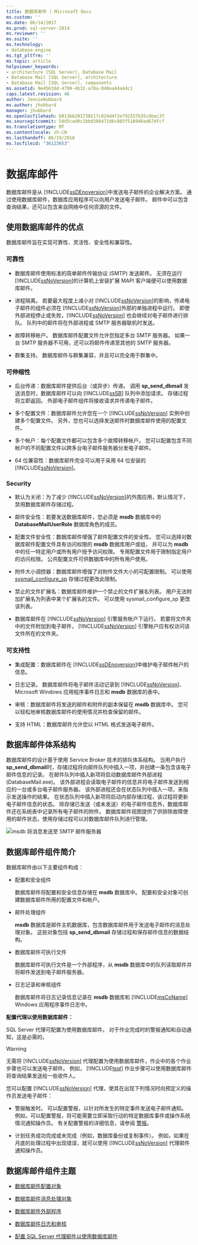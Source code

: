 ```yaml
---
title: 数据库邮件 | Microsoft Docs
ms.custom: ''
ms.date: 06/14/2017
ms.prod: sql-server-2014
ms.reviewer: ''
ms.suite: ''
ms.technology:
- database-engine
ms.tgt_pltfrm: ''
ms.topic: article
helpviewer_keywords:
- architecture [SQL Server], Database Mail
- Database Mail [SQL Server], architecture
- Database Mail [SQL Server], components
ms.assetid: 9e4563dd-4799-4b32-a78a-048ea44a44c1
caps.latest.revision: 46
author: JennieHubbard
ms.author: jhubbard
manager: jhubbard
ms.openlocfilehash: b013bb201730117c824d4f2e792557b35c8bec3f
ms.sourcegitcommit: 5dd5cad0c1bbd308471d6c885f516948ad67dfcf
ms.translationtype: MT
ms.contentlocale: zh-CN
ms.lasthandoff: 06/19/2018
ms.locfileid: "36123653"
---
```

# <a name="database-mail"></a>数据库邮件
  数据库邮件是从 [!INCLUDE[ssDEnoversion](../../../includes/ssdenoversion-md.md)]中发送电子邮件的企业解决方案。 通过使用数据库邮件，数据库应用程序可以向用户发送电子邮件。 邮件中可以包含查询结果，还可以包含来自网络中任何资源的文件。  
  
 
  
##  <a name="Benefits"></a> 使用数据库邮件的优点  
 数据库邮件旨在实现可靠性、灵活性、安全性和兼容性。  
  
### <a name="reliability"></a>可靠性  
  
-   数据库邮件使用标准的简单邮件传输协议 (SMTP) 发送邮件。 无须在运行 [!INCLUDE[ssNoVersion](../../includes/ssnoversion-md.md)]的计算机上安装扩展 MAPI 客户端便可以使用数据库邮件。  
  
-   进程隔离。 若要最大程度上减小对 [!INCLUDE[ssNoVersion](../../includes/ssnoversion-md.md)]的影响，传递电子邮件的组件必须在 [!INCLUDE[ssNoVersion](../../includes/ssnoversion-md.md)]外部的单独进程中运行。 即使外部进程停止或失败，[!INCLUDE[ssNoVersion](../../includes/ssnoversion-md.md)] 也会继续对电子邮件进行排队。 队列中的邮件将在外部进程或 SMTP 服务器联机时发送。  
  
-   故障转移帐户。 数据库邮件配置文件允许您指定多台 SMTP 服务器。 如果一台 SMTP 服务器不可用，还可以将邮件传递至其他的 SMTP 服务器。  
  
-   群集支持。 数据库邮件与群集兼容，并且可以完全用于群集中。  
  
### <a name="scalability"></a>可伸缩性  
  
-   后台传递：数据库邮件提供后台（或异步）传递。 调用 **sp_send_dbmail** 发送消息时，数据库邮件可以向 [!INCLUDE[ssSB](../../includes/sssb-md.md)] 队列中添加请求。 存储过程将立即返回。 外部电子邮件组件将接收请求并传递电子邮件。  
  
-   多个配置文件：数据库邮件允许您在一个 [!INCLUDE[ssNoVersion](../../includes/ssnoversion-md.md)] 实例中创建多个配置文件。 另外，您也可以选择发送邮件时数据库邮件使用的配置文件。  
  
-   多个帐户：每个配置文件都可以包含多个故障转移帐户。 您可以配置包含不同帐户的不同配置文件以跨多台电子邮件服务器分发电子邮件。  
  
-   64 位兼容性：数据库邮件完全可以用于采用 64 位安装的 [!INCLUDE[ssNoVersion](../../includes/ssnoversion-md.md)]。  
  
### <a name="security"></a>Security  
  
-   默认为关闭：为了减少 [!INCLUDE[ssNoVersion](../../includes/ssnoversion-md.md)]的外围应用，默认情况下，禁用数据库邮件存储过程。  
  
-   邮件安全性：若要发送数据库邮件，您必须是 **msdb** 数据库中的 **DatabaseMailUserRole** 数据库角色的成员。  
  
-   配置文件安全性：数据库邮件增强了邮件配置文件的安全性。 您可以选择对数据库邮件配置文件具有访问权限的 **msdb** 数据库用户或组， 并可以为 **msdb**中的任一特定用户或所有用户授予访问权限。 专用配置文件用于限制指定用户的访问权限。 公共配置文件可供数据库中的所有用户使用。  
  
-   附件大小调控器：数据库邮件增强了对附件文件大小的可配置限制。 可以使用 [sysmail_configure_sp](/sql/relational-databases/system-stored-procedures/sysmail-configure-sp-transact-sql) 存储过程更改此限制。  
  
-   禁止的文件扩展名：数据库邮件维护一个禁止的文件扩展名列表。 用户无法附加扩展名为列表中某个扩展名的文件。 可以使用 sysmail_configure_sp 更改该列表。  
  
-   数据库邮件在 [!INCLUDE[ssNoVersion](../../includes/ssnoversion-md.md)] 引擎服务帐户下运行。 若要将文件夹中的文件附加到电子邮件， [!INCLUDE[ssNoVersion](../../includes/ssnoversion-md.md)] 引擎帐户应有权访问该文件所在的文件夹。  
  
### <a name="supportability"></a>可支持性  
  
-   集成配置：数据库邮件在 [!INCLUDE[ssDEnoversion](../../includes/tsql-md.md)]中维护电子邮件帐户的信息。  
  
-   日志记录。 数据库邮件将电子邮件活动记录到 [!INCLUDE[ssNoVersion](../../includes/ssnoversion-md.md)]、Microsoft Windows 应用程序事件日志和 **msdb** 数据库的表中。  
  
-   审核：数据库邮件将发送的邮件和附件的副本保留在 **msdb** 数据库中。 您可以轻松地审核数据库邮件的使用情况并检查保留的邮件。  
  
-   支持 HTML：数据库邮件允许您以 HTML 格式发送电子邮件。  
  

  
##  <a name="VisualElement"></a> 数据库邮件体系结构  
 数据库邮件的设计基于使用 Service Broker 技术的排队体系结构。 当用户执行 **sp_send_dbmail**时，存储过程将向邮件队列中插入一项，并创建一条包含该电子邮件信息的记录。 在邮件队列中插入新项将启动数据库邮件外部进程 (DatabaseMail.exe)。 该外部进程会读取电子邮件的信息并将电子邮件发送到相应的一台或多台电子邮件服务器。 该外部进程还会在状态队列中插入一项，来指示发送操作的结果。 在状态队列中插入新项将启动内部存储过程，该过程将更新电子邮件信息的状态。 除存储已发送（或未发送）的电子邮件信息外，数据库邮件还在系统表中记录所有电子邮件的附件。 数据库邮件视图提供了供排除故障使用的邮件状态，使用存储过程可以对数据库邮件队列进行管理。  
  
 ![msdb 将消息发送至 SMTP 邮件服务器](../../database-engine/media/databasemail.gif "msdb 将消息发送至 SMTP 邮件服务器")  
  

  
##  <a name="ComponentsAndConcepts"></a> 数据库邮件组件简介  
 数据库邮件由以下主要组件构成：  
  
-   配置和安全组件  
  
     数据库邮件将配置和安全信息存储在 **msdb** 数据库中。 配置和安全对象可创建数据库邮件所用的配置文件和帐户。  
  
-   邮件处理组件  
  
     **msdb** 数据库是邮件主机数据库，包含数据库邮件用于发送电子邮件的消息处理对象。 这些对象包括 **sp_send_dbmail** 存储过程和保存邮件信息的数据结构。  
  
-   数据库邮件可执行文件  
  
     数据库邮件可执行文件是一个外部程序，从 **msdb** 数据库中的队列读取邮件并将邮件发送到电子邮件服务器。  
  
-   日志记录和审核组件  
  
     数据库邮件将日志记录信息记录在 **msdb** 数据库和 [!INCLUDE[msCoName](../../includes/msconame-md.md)] Windows 应用程序事件日志中。  
  
 **配置代理以使用数据库邮件：**  
  
 SQL Server 代理可配置为使用数据库邮件。 对于作业完成时的警报通知和自动通知，这是必需的。  
  
> [!WARNING]  
>  无需将 [!INCLUDE[ssNoVersion](../../includes/ssnoversion-md.md)] 代理配置为使用数据库邮件，作业中的各个作业步骤也可以发送电子邮件。 例如， [!INCLUDE[tsql](../../../includes/tsql-md.md)] 作业步骤可以使用数据库邮件将查询结果发送给一些收件人。  
  
 您可以配置 [!INCLUDE[ssNoVersion](../../includes/ssnoversion-md.md)] 代理，使其在出现下列情况时向预定义的操作员发送电子邮件：  
  
-   警报触发时。 可以配置警报，以针对所发生的特定事件发送电子邮件通知。 例如，可以配置警报，将可能需要立即采取行动的特定数据库事件或操作系统情况通知操作员。 有关配置警报的详细信息，请参阅 [警报](../../ssms/agent/alerts.md)。  
  
-   计划任务成功完成或未完成（例如，数据库备份或复制事件）。 例如，如果在月底的处理过程中出现错误，就可以使用 [!INCLUDE[ssNoVersion](../../includes/ssnoversion-md.md)] 代理邮件通知操作员。  
  
 
  
##  <a name="RelatedContent"></a> 数据库邮件组件主题  
  
-   [数据库邮件配置对象](database-mail-configuration-objects.md)  
  
-   [数据库邮件消息处理对象](database-mail-messaging-objects.md)  
  
-   [数据库邮件外部程序](database-mail-external-program.md)  
  
-   [数据库邮件日志和审核](database-mail-log-and-audits.md)  
  
-   [配置 SQL Server 代理邮件以使用数据库邮件](configure-sql-server-agent-mail-to-use-database-mail.md)  
  

  
  
